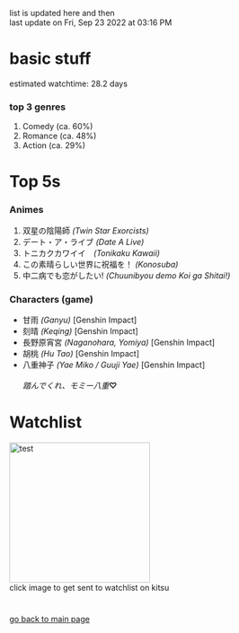 list is updated here and then <br>
last update on Fri, Sep 23 2022 at 03:16 PM  <br>

<h1> basic stuff </h1>
estimated watchtime: 28.2 days
<h3> top 3 genres </h3>
  <ol>
    <li>Comedy (ca. 60%)</li>
    <li>Romance (ca. 48%)</li>
    <li>Action (ca. 29%)</li>
  </ol>
<h1>Top 5s</h1>
<h3>Animes</h3>
<ol>
  <li>双星の陰陽師 <i>(Twin Star Exorcists)</i></li>
  <li>デート・ア・ライブ <i>(Date A Live)</i></li>
  <li>トニカクカワイイ　<i>(Tonikaku Kawaii)</i></li>
  <li>この素晴らしい世界に祝福を！ <i>(Konosuba)</i></li>
  <li>中二病でも恋がしたい! <i>(Chuunibyou demo Koi ga Shitai!)</i></li>
</ol>
<h3>Characters (game) </h3>
<ul>
  <li>甘雨 <i>(Ganyu)</i> [Genshin Impact]</li>
  <li>刻晴 <i>(Keqing)</i> [Genshin Impact]</li>
  <li>長野原宵宮 <i>(Naganohara, Yomiya)</i> [Genshin Impact]</li>
  <li>胡桃 <i>(Hu Tao)</i> [Genshin Impact]</li>
  <li>八重神子 <i>(Yae Miko / Guuji Yae)</i> [Genshin Impact]</li> </br> <i>踏んでくれ、モミー八重</i><b>♡</b>
</ul>
<h1> Watchlist </h1>
  <div class="container">
    <a href="https://kitsu.io/users/mottsui/library">
      <img src="https://c.tenor.com/geGFxXPcbfkAAAAS/chuunibyou-smug.gif" width="250" height="250" alt="test" class="image">
      <div class="overlay">
    </a>
  </div>
 click image to get sent to watchlist on kitsu
  <h1></h1>
  <a href="https://github.com/mottsui-senpai">go back to main page</a>

